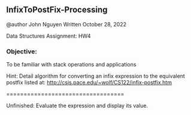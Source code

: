 ## InfixToPostFix-Processing

   @author John Nguyen
   Written October 28, 2022

   Data Structures Assignment: HW4

   ### Objective: 
   To be familiar with stack operations and applications
   
   Hint:
   Detail algorithm for converting an infix expression to 
   the equivalent postfix listed at: 
   http://csis.pace.edu/~wolf/CS122/infix-postfix.htm 

   ==================================
 
Unfinished: Evaluate the expression and display its value.
